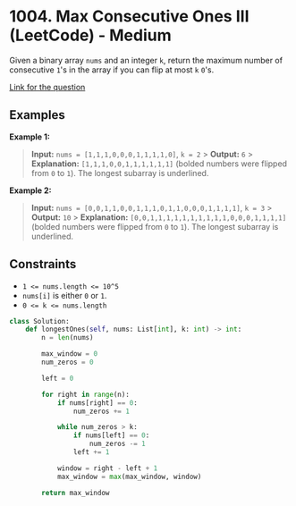 # 1004. Max Consecutive Ones III (LeetCode) - Medium

Given a binary array `nums` and an integer `k`, return the maximum number of consecutive `1`'s in the array if you can flip at most `k` `0`'s.

[Link for the question](https://leetcode.com/problems/max-consecutive-ones-iii/)

## Examples

**Example 1:**

> **Input:** `nums = [1,1,1,0,0,0,1,1,1,1,0]`, `k = 2` > **Output:** `6` > **Explanation:** `[1,1,1,0,0,1,1,1,1,1,1]` (bolded numbers were flipped from `0` to `1`). The longest subarray is underlined.

**Example 2:**

> **Input:** `nums = [0,0,1,1,0,0,1,1,1,0,1,1,0,0,0,1,1,1,1]`, `k = 3` > **Output:** `10` > **Explanation:** `[0,0,1,1,1,1,1,1,1,1,1,1,0,0,0,1,1,1,1]` (bolded numbers were flipped from `0` to `1`). The longest subarray is underlined.

## Constraints

- `1 <= nums.length <= 10^5`
- `nums[i]` is either `0` or `1`.
- `0 <= k <= nums.length`

```python
class Solution:
    def longestOnes(self, nums: List[int], k: int) -> int:
        n = len(nums)

        max_window = 0
        num_zeros = 0

        left = 0

        for right in range(n):
            if nums[right] == 0:
                num_zeros += 1

            while num_zeros > k:
                if nums[left] == 0:
                    num_zeros -= 1
                left += 1

            window = right - left + 1
            max_window = max(max_window, window)

        return max_window
```
